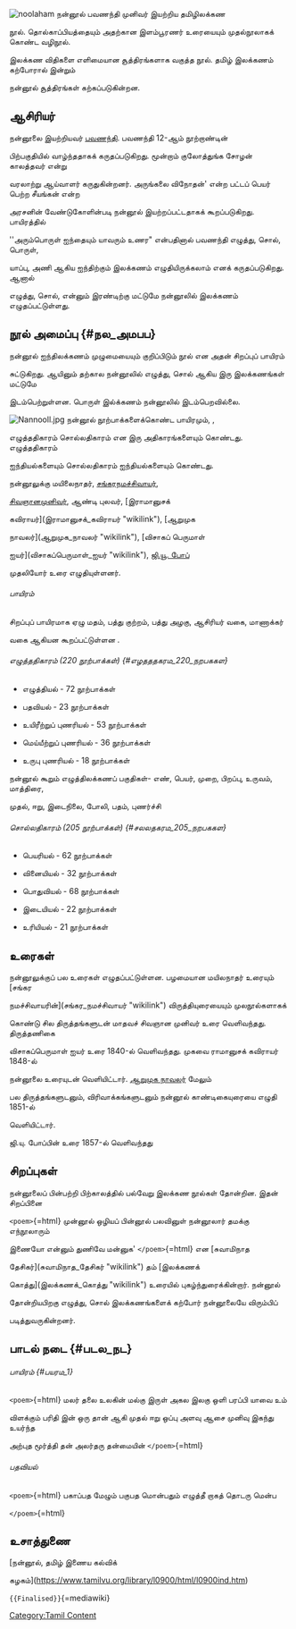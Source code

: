 ![noolaham](Nannul.jpg "noolaham") நன்னூல் பவணந்தி முனிவர் இயற்றிய தமிழிலக்கண
நூல். தொல்காப்பியத்தையும் அதற்கான இளம்பூரணர் உரையையும் முதல்நூலாகக் கொண்ட வழிநூல்.
இலக்கண விதிகளை எளிமையான சூத்திரங்களாக வகுத்த நூல். தமிழ் இலக்கணம் கற்போரால் இன்றும்
நன்னூல் சூத்திரங்கள் கற்கப்படுகின்றன.

## ஆசிரியர்

நன்னூலை இயற்றியவர் [பவணந்தி](பவணந்தி "wikilink"). பவணந்தி 12-ஆம் நூற்றாண்டின்
பிற்பகுதியில் வாழ்ந்ததாகக் கருதப்படுகிறது. மூன்றாம் குலோத்துங்க சோழன் காலத்தவர் என்று
வரலாற்று ஆய்வாளர் கருதுகின்றனர். அருங்கலை விநோதன்' என்ற பட்டப் பெயர் பெற்ற சீயங்கன் என்ற
அரசனின் வேண்டுகோளின்படி நன்னூல் இயற்றப்பட்டதாகக் கூறப்படுகிறது. பாயிரத்தில்
''அரும்பொருள் ஐந்தையும் யாவரும் உணர" என்பதினால் பவணந்தி எழுத்து, சொல், பொருள்,
யாப்பு, அணி ஆகிய ஐந்திற்கும் இலக்கணம் எழுதியிருக்கலாம் எனக் கருதப்படுகிறது. ஆனால்
எழுத்து, சொல், என்னும் இரண்டிற்கு மட்டுமே நன்னூலில் இலக்கணம் எழுதப்பட்டுள்ளது.

## நூல் அமைப்பு {#நல_அமபப}

நன்னூல் ஐந்திலக்கணம் முழுமையையும் குறிப்பிடும் நூல் என அதன் சிறப்புப் பாயிரம்
சுட்டுகிறது. ஆயினும் தற்கால நன்னூலில் எழுத்து, சொல் ஆகிய இரு இலக்கணங்கள் மட்டுமே
இடம்பெற்றுள்ளன. பொருள் இல்க்கணம் நன்னூலில் இடம்பெறவில்லை.
![](Nannooll.jpg "Nannooll.jpg") நன்னூல் நூற்பாக்களைக்கொண்ட பாயிரமும், ,
எழுத்ததிகாரம் சொல்லதிகாரம் என இரு அதிகாரங்களையும் கொண்டது. எழுத்ததிகாரம்
ஐந்தியல்களையும் சொல்லதிகாரம் ஐந்தியல்களையும் கொண்டது.

நன்னூலுக்கு மயிலைநாதர், [சங்கரநமச்சிவாயர்](சங்கர_நமச்சிவாயர் "wikilink"),
[சிவஞானமுனிவர்](சிவஞான_முனிவர் "wikilink"), ஆண்டி புலவர், [இராமானுசக்
கவிராயர்](இராமானுசக்_கவிராயர் "wikilink"), [ஆறுமுக
நாவலர்](ஆறுமுக_நாவலர் "wikilink"), [விசாகப் பெருமாள்
ஐயர்](விசாகப்பெருமாள்_ஐயர் "wikilink"), [ஜி.யூ. போப்](ஜி.யு._போப் "wikilink")
முதலியோர் உரை எழுதியுள்ளனர்.

###### பாயிரம்

சிறப்புப் பாயிரமாக ஏழு மதம், பத்து குற்றம், பத்து அழகு, ஆசிரியர் வகை, மாணாக்கர்
வகை ஆகியன கூறப்பட்டுள்ளன .

###### எழுத்ததிகாரம் (220 நூற்பாக்கள்) {#எழதததகரம_220_நறபககள}

-   எழுத்தியல் - 72 நூற்பாக்கள்
-   பதவியல் - 23 நூற்பாக்கள்
-   உயிரீற்றுப் புணரியல் - 53 நூற்பாக்கள்
-   மெய்யீற்றுப் புணரியல் - 36 நூற்பாக்கள்
-   உருபு புணரியல் - 18 நூற்பாக்கள்

நன்னூல் கூறும் எழுத்திலக்கணப் பகுதிகள்- எண், பெயர், முறை, பிறப்பு, உருவம், மாத்திரை,
முதல், ஈறு, இடைநிலை, போலி, பதம், புணர்ச்சி

###### சொல்லதிகாரம் (205 நூற்பாக்கள்) {#சலலதகரம_205_நறபககள}

-   பெயரியல் - 62 நூற்பாக்கள்
-   வினையியல் - 32 நூற்பாக்கள்
-   பொதுவியல் - 68 நூற்பாக்கள்
-   இடையியல் - 22 நூற்பாக்கள்
-   உரியியல் - 21 நூற்பாக்கள்

## உரைகள்

நன்னூலுக்குப் பல உரைகள் எழுதப்பட்டுள்ளன. பழமையான மயிலநாதர் உரையும் [சங்கர
நமச்சிவாயரின்](சங்கர_நமச்சிவாயர் "wikilink") விருத்தியுரையையும் முலநூல்களாகக்
கொண்டு சில திருத்தங்களுடன் மாதவச் சிவஞான முனிவர் உரை வெளிவந்தது. திருத்தணிகை
விசாகப்பெருமாள் ஐயர் உரை 1840-ல் வெளிவந்தது. முகவை ராமானுசக் கவிராயர் 1848-ல்
நன்னூலை உரையுடன் வெளியிட்டார். [ஆறுமுக நாவலர்](ஆறுமுக_நாவலர் "wikilink") மேலும்
பல திருத்தங்களுடனும், விரிவாக்கங்களுடனும் நன்னூல் காண்டிகையுரையை எழுதி 1851-ல்
வெளியிட்டார்.

ஜி.யு. போப்பின் உரை 1857-ல் வெளிவந்தது

## சிறப்புகள்

நன்னூலைப் பின்பற்றி பிற்காலத்தில் பல்வேறு இலக்கண நூல்கள் தோன்றின. இதன் சிறப்பினை

`<poem>`{=html} முன்னூல் ஒழியப் பின்னூல் பலவினுள் நன்னூலார் தமக்கு எந்நூலாரும்
இணையோ என்னும் துணிவே மன்னுக\' `</poem>`{=html} என [சுவாமிநாத
தேசிகர்](சுவாமிநாத_தேசிகர் "wikilink") தம் [இலக்கணக்
கொத்து](இலக்கணக்_கொத்து "wikilink") உரையில் புகழ்ந்துரைக்கின்றார். நன்னூல்
தோன்றியபிறகு எழுத்து, சொல் இலக்கணங்களைக் கற்போர் நன்னூலையே விரும்பிப்
படித்துவருகின்றனர்.

## பாடல் நடை {#படல_நட}

###### பாயிரம் {#பயரம_1}

`<poem>`{=html} மலர் தலை உலகின் மல்கு இருள் அகல இலகு ஒளி பரப்பி யாவை உம்
விளக்கும் பரிதி இன் ஒரு தான் ஆகி முதல் ஈறு ஒப்பு அளவு ஆசை முனிவு இகந்து உயர்ந்த
அற்புத மூர்த்தி தன் அலர்தரு தன்மையின் `</poem>`{=html}

###### பதவியல்

`<poem>`{=html} பகாப்பத மேழும் பகுபத மொன்பதும் எழுத்தீ றாகத் தொடரு மென்ப
`</poem>`{=html}

## உசாத்துணை

[நன்னூல், தமிழ் இணைய கல்விக்
கழகம்](https://www.tamilvu.org/library/l0900/html/l0900ind.htm)
`{{Finalised}}`{=mediawiki}

[Category:Tamil Content](Category:Tamil_Content "wikilink")
